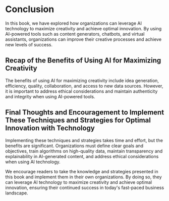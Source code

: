 Conclusion
==========

In this book, we have explored how organizations can leverage AI technology to maximize creativity and achieve optimal innovation. By using AI-powered tools such as content generators, chatbots, and virtual assistants, organizations can improve their creative processes and achieve new levels of success.

Recap of the Benefits of Using AI for Maximizing Creativity
-----------------------------------------------------------

The benefits of using AI for maximizing creativity include idea generation, efficiency, quality, collaboration, and access to new data sources. However, it is important to address ethical considerations and maintain authenticity and integrity when using AI-powered tools.

Final Thoughts and Encouragement to Implement These Techniques and Strategies for Optimal Innovation with Technology
--------------------------------------------------------------------------------------------------------------------

Implementing these techniques and strategies takes time and effort, but the benefits are significant. Organizations must define clear goals and objectives, train algorithms on high-quality data, maintain transparency and explainability in AI-generated content, and address ethical considerations when using AI technology.

We encourage readers to take the knowledge and strategies presented in this book and implement them in their own organizations. By doing so, they can leverage AI technology to maximize creativity and achieve optimal innovation, ensuring their continued success in today's fast-paced business landscape.
